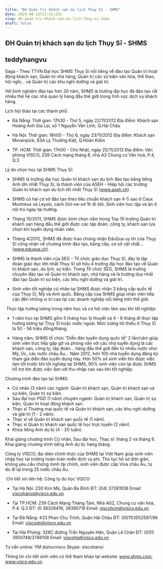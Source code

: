 ```yaml
---
title: "ĐH Quản trị khách sạn du lịch Thụy Sĩ - SHMS"
date: 2025-06-12T22:31:25Z
slug: dh-quan-tri-khach-san-du-lich-thuy-si-shms
draft: false
---
```


## ĐH Quản trị khách sạn du lịch Thụy Sĩ - SHMS

## teddyhangvu

Saga - Theo TTVN
Đại học SHMS Thụy Sĩ nổi tiếng về đào tạo Quản trị hoạt động khách sạn, Quản trị nhà hàng, Quản trị các sự kiện văn hóa, thể thao, hội nghị... và Quản trị các khu nghỉ dưỡng và giải trí.

Với kinh nghiệm đào tạo hơn 20 năm, SHMS là trường đại học đã đào tạo rất nhiều thế hệ các nhà quản lý hàng đầu thế giới trong lĩnh vực dịch vụ khách hàng.

Lịch hội thảo tại các thành phố:

+ Đà Nẵng:
Thời gian: 17h30 - Thứ 5, ngày 22/11/2012
Địa điểm: Khách sạn Hoàng Anh Gia Lai, số 1 Nguyễn Văn Linh, Q.Hải Châu

+ Hà Nội:
Thời gian: 18h00 - Thứ 6, ngày 23/11/2012
Địa điểm:  Khách sạn Movenpick, 83A Lý Thường Kiệt, Q.Hoàn Kiếm

+ TP. HCM:
Thời gian: 17h00 - Chủ Nhật, ngày 25/11/2012
Địa điểm: Văn phòng VISCO, 239 Cách mạng tháng 8, nhà A2 Chung cư Văn hoá, P.4, Q.3

Lý do chọn học tại SHMS Thụy Sĩ:

- SHMS là trường đại học Quản trị khách sạn du lịch đào tạo bằng tiếng Anh lớn nhất Thụy Sĩ, là thành viên của ASEH - Hiệp hội các trường Quản trị khách sạn du lịch tốt nhất Thụy Sĩ (www.aseh.ch).

- SHMS có hai cơ sở đào tạo theo tiêu chuẩn khách sạn 4-5 sao ở Caux Montreux và Leysin, cách Giơ-ne-vơ 1h đi ôtô. Sinh viên học tập và ăn ở nội trú ngay tại trường.

- Tháng 10/2011, SHMS được bình chọn nằm trong Top 10 trường Quản trị khách sạn hàng đầu thế giới được các tập đoàn, công ty, khách sạn lựa chọn khi tuyển dụng nhân viên.

- Tháng 4/2012, SHMS đã được trao chứng nhận EduQua uy tín của Thụy Sĩ công nhận về chương trình đào tạo, bằng cấp, cơ sở vật chất... (www.eduqua.ch).

- SHMS là thành viên của SEG - Tổ chức giáo dục Thụy Sĩ, đây là tập đoàn giáo dục lớn nhất Thụy Sĩ sở hữu 4 trường đại học đào tạo về Quản trị khách sạn, du lịch, sự kiện. Trong Tổ chức SEG, SHMS là trường chuyên đào tạo về Quản trị khách sạn, nhà hàng và là trường duy nhất đào tạo Quản trị sự kiện, các khu nghỉ dưỡng và giải trí.

- Sinh viên tốt nghiệp cử nhân tại SHMS được nhận 3 bằng cấp quốc tế của Thụy Sĩ, Mỹ và Anh quốc. Bằng cấp của SHMS giúp nhân viên tiếp cận đến những vị trí cao tại các doanh nghiệp nổi tiếng trên thế giới.
 
​
Thực tập hưởng lương trong năm học và cơ hội việc làm sau khi tốt nghiệp:

- 1 năm học tại SHMS gồm 5 tháng học lý thuyết và 4 - 6 tháng đi thực tập hưởng lương tại Thụy Sĩ hoặc nước ngoài. Mức lương tối thiểu ở Thụy Sĩ là 50 - 56 triệu đồng/tháng.

- Hàng năm, SHMS tổ chức “Diễn đàn tuyển dụng quốc tế” 2 lần/năm giúp sinh viên trực tiếp gặp gỡ và phỏng vấn với các nhà tuyển dụng là các khách sạn, công ty, tập đoàn... hàng đầu thế giới đến từ nhiều nước như: Mỹ, Úc, các nước châu Âu... Năm 2012, hơn 100 nhà tuyển dụng đăng ký tham gia diễn đàn tuyển dụng này. Hơn 50% số sinh viên tìm được việc làm tốt trước khi tốt nghiệp tại SHMS, 90% sinh viên còn lại được SHMS hỗ trợ tìm được việc làm với thu nhập cao sau khi tốt nghiệp.
 
Chương trình đào tạo tại SHMS:

- Cử nhân (3 năm) các ngành: Quản trị khách sạn, Quản trị khách sạn và sự kiện, Quản trị sự kiện.
- Sau đại học PGD (1 năm) chuyên ngành: Quản trị khách sạn, Quản trị sự kiện, Quản trị hoạt động khách sạn.
- Thạc sĩ Thương mại quốc tế và Quản trị khách sạn, các khu nghỉ dưỡng và giải trí (1 - 2 năm).
- Thạc sĩ về Quản trị khách sạn quốc tế (1 năm).
- Thạc sĩ Quản trị khách sạn quốc tế học trực tuyến (2 năm).
- Khóa tiếng Anh dự bị (4 - 20 tuần).

Khai giảng chương trình Cử nhân, Sau đại học, Thạc sĩ: tháng 2 và tháng 9.
Khai giảng chương trình tiếng Anh dự bị: hàng tháng.

Công ty VISCO, đại diện chính thức của SHMS tại Việt Nam giúp sinh viên nhập học tại trường hoàn toàn miễn dịch vụ phí. Thủ tục hồ sơ đơn giản, không yêu cầu chứng minh tài chính, sinh viên được cấp Visa châu Âu, tự do đi lại trong 25 nước châu Âu.
 
​
Chi tiết xin liên hệ: Công ty du học VISCO
+ Tại Hà Nội: 230 Kim Mã, Quận Ba Đình
ĐT: (04) 37261938
Email: viscohanoi@visco.edu.vn

+ Tại TP.HCM: 239 Cách Mạng Tháng Tám, Nhà A02, Chung cư văn hóa, P.4. Q.3
ĐT: (0 38328416; 38390718
Email: viscohcm@visco.edu.vn

+ Tại Đà Nẵng: 433 Phan Chu Trinh, Quận Hải Châu
ĐT: (0511)3552597/96
Email: viscodn@visco.edu.vn

+ Tại Hải Phòng: 328C đường Trần Nguyên Hãn, Quận Lê Chân
ĐT: (031) 3950748/3786158
 Email: viscohp@visco.edu.vn

Tư vấn online: YM duhocvisco
Skype: viscohanoi

Thông tin chi tiết sinh viên có thể tham khảo tại website: www.shms.com; www.visco.edu.vn.